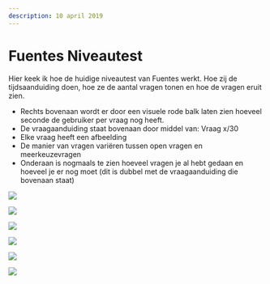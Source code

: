 ```yaml
---
description: 10 april 2019
---
```


# Fuentes Niveautest

Hier keek ik hoe de huidige niveautest van Fuentes werkt. Hoe zij de tijdsaanduiding doen, hoe ze de aantal vragen tonen en hoe de vragen eruit zien. 

* Rechts bovenaan wordt er door een visuele rode balk laten zien hoeveel seconde de gebruiker per vraag nog heeft.
* De vraagaanduiding staat bovenaan door middel van: Vraag x/30
* Elke vraag heeft een afbeelding
* De manier van vragen variëren tussen open vragen en meerkeuzevragen
* Onderaan is nogmaals te zien hoeveel vragen je al hebt gedaan en hoeveel je er nog moet \(dit is dubbel met de vraagaanduiding die bovenaan staat\)

![](../../.gitbook/assets/schermafbeelding-2019-04-14-om-14.12.20.png)

![](../../.gitbook/assets/schermafbeelding-2019-04-14-om-14.12.27.png)

![](../../.gitbook/assets/schermafbeelding-2019-04-14-om-14.12.40.png)

![](../../.gitbook/assets/schermafbeelding-2019-04-14-om-14.12.55.png)

![](../../.gitbook/assets/schermafbeelding-2019-04-14-om-14.13.03.png)

![](../../.gitbook/assets/schermafbeelding-2019-04-14-om-14.13.21.png)

